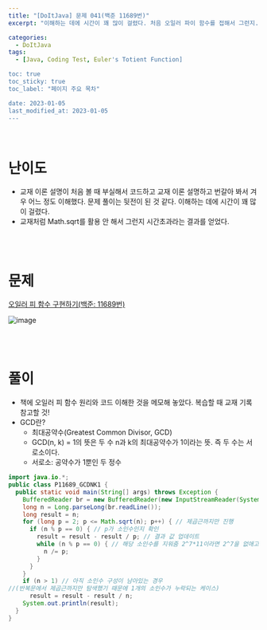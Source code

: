 ```yaml
---
title: "[DoItJava] 문제 041(백준 11689번)"
excerpt: "이해하는 데에 시간이 꽤 많이 걸렸다. 처음 오일러 파이 함수를 접해서 그런지... "

categories:
  - DoItJava
tags:
  - [Java, Coding Test, Euler's Totient Function]

toc: true
toc_sticky: true
toc_label: "페이지 주요 목차"

date: 2023-01-05
last_modified_at: 2023-01-05
---
```


<br>

# 난이도

- 교재 이론 설명이 처음 볼 때 부실해서 코드하고 교재 이론 설명하고 번갈아 봐서 겨우 어느 정도 이해했다. 문제 풀이는 뒷전이 된 것 같다. 이해하는 데에 시간이 꽤 많이 걸렸다.
- 교재처럼 Math.sqrt를 활용 안 해서 그런지 시간초과라는 결과를 얻었다.

<br><br>

# 문제

[오일러 피 함수 구현하기(백준: 11689번)](https://www.acmicpc.net/problem/11689)

![image](https://user-images.githubusercontent.com/112764753/210684792-4b734350-c2f2-466c-9346-8bf5aab3ee64.png)

<br><br>

# 풀이

- 책에 오일러 피 함수 원리와 코드 이해한 것을 메모해 놓았다. 복습할 때 교재 기록 참고할 것!
- GCD란?
  - 최대공약수(Greatest Common Divisor, GCD)
  - GCD(n, k) = 1의 뜻은 두 수 n과 k의 최대공약수가 1이라는 뜻. 즉 두 수는 서로소이다.
  - 서로소: 공약수가 1뿐인 두 정수

```java
import java.io.*;
public class P11689_GCDNK1 {
  public static void main(String[] args) throws Exception {
    BufferedReader br = new BufferedReader(new InputStreamReader(System.in));
    long n = Long.parseLong(br.readLine());
    long result = n;
    for (long p = 2; p <= Math.sqrt(n); p++) { // 제곱근까지만 진행
      if (n % p == 0) { // p가 소인수인지 확인
        result = result - result / p; // 결과 값 업데이트
        while (n % p == 0) { // 해당 소인수를 지워줌 2^7*11이라면 2^7을 없애고 11만 남김
          n /= p;
        }
      }
    }
    if (n > 1) // 아직 소인수 구성이 남아있는 경우
//(반복문에서 제곱근까지만 탐색했기 때문에 1개의 소인수가 누락되는 케이스)
      result = result - result / n;
    System.out.println(result);
  }
}
```
